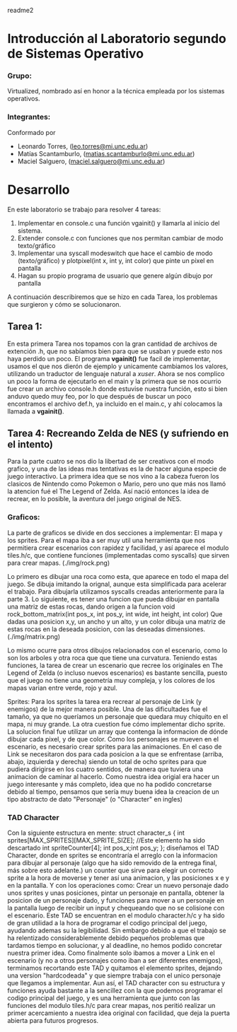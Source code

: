 readme2

# Introducción al Laboratorio segundo de Sistemas Operativo

### Grupo:

Virtualized, nombrado así en honor a la técnica empleada por los sistemas operativos.

### Integrantes:

Conformado por

- Leonardo Torres, (leo.torres@mi.unc.edu.ar)
- Matías Scantamburlo, (matias.scantamburlo@mi.unc.edu.ar)
- Maciel Salguero, (maciel.salguero@mi.unc.edu.ar)

# Desarrollo

En este laboratorio se trabajo para resolver 4 tareas:

1.  Implementar en console.c una función vgainit() y llamarla al inicio del sistema.
2.  Extender console.c con funciones que nos permitan cambiar de modo texto/gráfico
3.  Implementar una syscall modeswitch que hace el cambio de modo (texto/gráfico) y plotpixel(int x, int y, int color) que pinte un pixel en pantalla
4.  Hagan su propio programa de usuario que genere algún dibujo por pantalla

A continuación describiremos que se hizo en cada Tarea, los problemas que surgieron y cómo se solucionaron.

## Tarea 1:

En esta primera Tarea nos topamos con la gran cantidad de archivos de extención .h, que no sabíamos bien para que se usaban y puede esto nos haya perdido un poco. El programa **vgainit()** fue facil de implementar, usamos el que nos dierón de ejemplo y unicamente cambiamos los valores, utilizando un traductor de lenguaje natural a *xuser*. Ahora se nos complico un poco la forma de ejecutarlo en el main y la primera que se nos ocurrio fue crear un archivo console.h donde estuvise nuestra función, esto si bien anduvo quedo muy feo, por lo que después de buscar un poco encontramos el archivo def.h, ya incluido en el main.c, y ahí colocamos la llamada a **vgainit()**.


## Tarea 4: Recreando Zelda de NES (y sufriendo en el intento)

Para la parte cuatro se nos dio la libertad de ser creativos con el modo grafico, y una de las ideas mas tentativas
es la de hacer alguna especie de juego interactivo. La primera idea que se nos vino a la cabeza fueron los clasicos de Nintendo como Pokemon o Mario, pero uno que más nos llamó la atencion fué el The Legend of Zelda. Así nació entonces la idea de recrear, en lo posible, la aventura del juego original de NES. 

### Graficos:
La parte de graficos se divide en dos secciones a implementar: El mapa y los sprites. 
Para el mapa iba a ser muy util una herramienta que nos permitiera crear escenarios con rapidez y facilidad,
y así aparece el modulo tiles.h/c, que contiene funciones (implementadas como syscalls) que sirven para crear mapas.
(./img/rock.png)

Lo primero es dibujar una roca como esta, que aparece en todo el mapa del juego. Se dibuja imitando la orignal, aunque esta simplificada para acelerar el trabajo. Para dibujarla utilizamos syscalls creadas anteriormente para la parte 3. 
Lo siguiente, es tener una funcion que pueda dibujar en pantalla una matriz de estas rocas, dando origen a la funcion
void rock_bottom_matrix(int pos_x, int pos_y, int wide, int height, int color)
Que dadas una posicion x,y, un ancho y un alto, y un color dibuja una matriz de estas rocas en la deseada posicion, con las deseadas dimensiones.
(./img/matrix.png)

Lo mismo ocurre para otros dibujos relacionados con el escenario, como lo son los arboles y otra roca que que tiene una curvatura.
Teniendo estas funciones, la tarea de crear un escenario que recree los originales en The Legend of Zelda (o incluso nuevos escenarios) es bastante sencilla, puesto que el juego no tiene una geometría muy compleja, y los colores de los mapas varian entre verde, rojo y azul.

Sprites:
Para los sprites la tarea era recrear al personaje de Link (y enemigos) de la mejor manera posible. Una de las dificultades fue el tamaño, ya que no queríamos un personaje que quedara muy chiquito en el mapa, ni muy grande. La otra cuestion fue cómo implementar dicho sprite. La solucion final fue utilizar un array que contenga la informacion de dónde dibujar cada pixel, y de que color.
Como los personajes se mueven en el escenario, es necesario crear sprites para las animaciones. En el caso de Link se necesitaron dos para cada posicion a la que se enfrentase (arriba, abajo, izquierda y derecha) siendo un total de ocho sprites para que pudiera dirigirse en los cuatro sentidos, de manera que tuviera una animacion de caminar al hacerlo. 
Como nuestra idea origial era hacer un juego interesante y más completo, idea que no ha podido concretarse debido al tiempo, pensamos que sería muy buena idea la creacion de un tipo abstracto de dato "Personaje" (o "Character" en ingles) 

### TAD Character 

Con la siguiente estructura en mente:
struct character_s {
    int sprites[MAX_SPRITES][MAX_SPRITE_SIZE];    //Este elemento ha sido descartado
    int spriteCounter[4];
    int pos_x;int pos_y;
};
diseñamos el TAD Character, donde en sprites se encontraría el arreglo con la informacion para dibujar al personaje (algo que ha sido removido de la entrega final, más sobre esto adelante.) un counter que sirve para elegir un correcto sprite a la hora de moverse y tener así una animacion, y las posiciones x e y en la pantalla.
Y con los operaciones como: Crear un nuevo personaje dado unos sprites y unas posiciones, pintar un personaje en pantalla, obtener la posicion de un personaje dado, y funciones para mover a un personaje en la pantalla luego de recibir un input y chequeando que no se colisione con el escenario.
Este TAD se encuentran en el modulo character.h/c y ha sido de gran utilidad a la hora de programar el codigo principal del juego, ayudando ademas su la legibilidad.
Sin embargo debido a que el trabajo se ha relentizado considerablemente debido pequeños problemas que tardamos tiempo en solucionar, y al deadline, no hemos podido concretar nuestra primer idea. Como finalmente solo ibamos a mover a Link en el escenario (y no a otros personajes como iban a ser diferentes enemigos), terminamos recortando este TAD y quitamos el elemento sprites, dejando una version "hardcodeada" y que siempre trabaja con el unico personaje que llegamos a implementar. Aun así, el TAD character con su estructura y funciones ayuda bastante a la sencillez con la que podemos programar el codigo principal del juego, y es una herramienta que junto con las funciones del modulo tiles.h/c para crear mapas, nos peritió realizar un primer acercamiento a nuestra idea original con facilidad, que deja la puerta abierta para futuros progresos.
